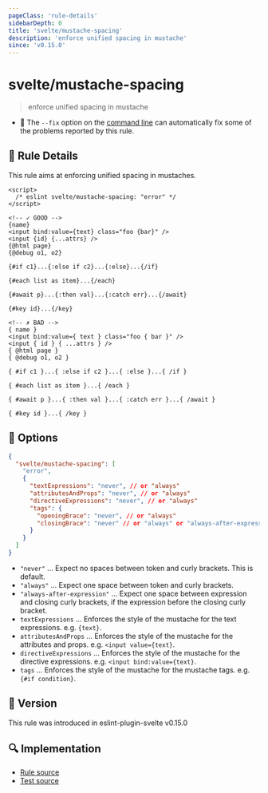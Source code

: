 ```yaml
---
pageClass: 'rule-details'
sidebarDepth: 0
title: 'svelte/mustache-spacing'
description: 'enforce unified spacing in mustache'
since: 'v0.15.0'
---
```


# svelte/mustache-spacing

> enforce unified spacing in mustache

- :wrench: The `--fix` option on the [command line](https://eslint.org/docs/user-guide/command-line-interface#fixing-problems) can automatically fix some of the problems reported by this rule.

## :book: Rule Details

This rule aims at enforcing unified spacing in mustaches.

<ESLintCodeBlock fix>

<!-- prettier-ignore-start -->
<!--eslint-skip-->

```svelte
<script>
  /* eslint svelte/mustache-spacing: "error" */
</script>

<!-- ✓ GOOD -->
{name}
<input bind:value={text} class="foo {bar}" />
<input {id} {...attrs} />
{@html page}
{@debug o1, o2}

{#if c1}...{:else if c2}...{:else}...{/if}

{#each list as item}...{/each}

{#await p}...{:then val}...{:catch err}...{/await}

{#key id}...{/key}

<!-- ✗ BAD -->
{ name }
<input bind:value={ text } class="foo { bar }" />
<input { id } { ...attrs } />
{ @html page }
{ @debug o1, o2 }

{ #if c1 }...{ :else if c2 }...{ :else }...{ /if }

{ #each list as item }...{ /each }

{ #await p }...{ :then val }...{ :catch err }...{ /await }

{ #key id }...{ /key }
```

</ESLintCodeBlock>

<!-- prettier-ignore-end -->

## :wrench: Options

```json
{
  "svelte/mustache-spacing": [
    "error",
    {
      "textExpressions": "never", // or "always"
      "attributesAndProps": "never", // or "always"
      "directiveExpressions": "never", // or "always"
      "tags": {
        "openingBrace": "never", // or "always"
        "closingBrace": "never" // or "always" or "always-after-expression"
      }
    }
  ]
}
```

- `"never"` ... Expect no spaces between token and curly brackets. This is default.
- `"always"` ... Expect one space between token and curly brackets.
- `"always-after-expression"` ... Expect one space between expression and closing curly brackets, if the expression before the closing curly bracket.
- `textExpressions` ... Enforces the style of the mustache for the text expressions. e.g. `{text}`.
- `attributesAndProps` ... Enforces the style of the mustache for the attributes and props. e.g. `<input value={text}`.
- `directiveExpressions` ... Enforces the style of the mustache for the directive expressions. e.g. `<input bind:value={text}`.
- `tags` ... Enforces the style of the mustache for the mustache tags. e.g. `{#if condition}`.

## :rocket: Version

This rule was introduced in eslint-plugin-svelte v0.15.0

## :mag: Implementation

- [Rule source](https://github.com/sveltejs/eslint-plugin-svelte/blob/main/packages/eslint-plugin-svelte/src/rules/mustache-spacing.ts)
- [Test source](https://github.com/sveltejs/eslint-plugin-svelte/blob/main/packages/eslint-plugin-svelte/tests/src/rules/mustache-spacing.ts)
